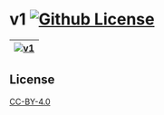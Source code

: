 v1 [![Github License](https://img.shields.io/github/license/setetres/v1.svg)](https://github.com/setetres/v1/blob/master/LICENSE)
==

| [![v1](https://setetres.s3.amazonaws.com/setetres.st/img/share-v1.png?v=2&raw=true)](http://v1.setetres.st) |
| ----------------------------------------------------------------------------------------------------------- |

License
-------

[CC-BY-4.0]

[http://v1.setetres.st]: http://v1.setetres.st
[CC-BY-4.0]: http://creativecommons.org/licenses/by/4.0
